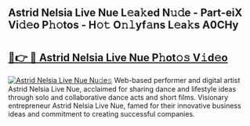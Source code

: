 ## Astrid Nelsia Live Nue L𝚎a𝚔ed N𝚞𝚍e - Part-eiX Vi𝚍𝚎o P𝚑𝚘tos - H𝚘𝚝 O𝚗𝚕yf𝚊ns L𝚎a𝚔s A0CHy

# <h2><a href="http://kfey3c.oniu.top/?m=Astrid+Nelsia+Live+Nue">🔗👉 🔴 Astrid Nelsia Live Nue P𝚑ot𝚘𝚜 V𝚒d𝚎o</a></h2>

[![Astrid Nelsia Live Nue Nu𝚍e𝚜](https://i.imgur.com/0qMVB7G.gif)](http://kfey3c.oniu.top/?m=Astrid+Nelsia+Live+Nue)
Web-based performer and digital artist Astrid Nelsia Live Nue, acclaimed for sharing dance and lifestyle ideas through solo and collaborative dance acts and short films. Visionary entrepreneur Astrid Nelsia Live Nue, famed for their innovative business ideas and commitment to creating successful companies.  
